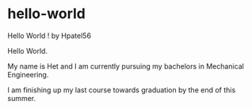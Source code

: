 # hello-world
Hello World ! by Hpatel56

Hello World.

My name is Het and I am currently pursuing my bachelors in Mechanical Engineering.

I am finishing up my last course towards graduation by the end of this summer.
